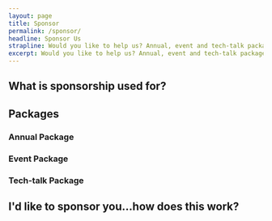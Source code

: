 ```yaml
---
layout: page
title: Sponsor
permalink: /sponsor/
headline: Sponsor Us
strapline: Would you like to help us? Annual, event and tech-talk packages available.
excerpt: Would you like to help us? Annual, event and tech-talk packages available.
---
```


## What is sponsorship used for?

## Packages

### Annual Package

### Event Package

### Tech-talk Package

## I'd like to sponsor you...how does this work?
